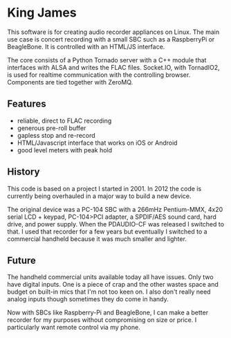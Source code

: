 King James
==========

This software is for creating audio recorder appliances on Linux.  The
main use case is concert recording with a small SBC such as a
RaspberryPi or BeagleBone.  It is controlled with an HTML/JS
interface.

The core consists of a Python Tornado server with a C++ module that
interfaces with ALSA and writes the FLAC files.  Socket.IO, with
TornadIO2, is used for realtime communication with the controlling
browser.  Components are tied together with ZeroMQ.

Features
--------

* reliable, direct to FLAC recording
* generous pre-roll buffer
* gapless stop and re-record 
* HTML/Javascript interface that works on iOS or Android
* good level meters with peak hold


History
-------

This code is based on a project I started in 2001.  In 2012 the code is
currently being overhauled in a major way to build a new device.

The original device was a PC-104 SBC with a 266mHz Pentium-MMX, 4x20
serial LCD + keypad, PC-104>PCI adapter, a SPDIF/AES sound card, hard
drive, and power supply.  When the PDAUDIO-CF was released I switched
to that.  I used that recorder for a few years but eventually I
switched to a commercial handheld because it was much smaller and
lighter.

Future
------

The handheld commercial units available today all have issues.  Only
two have digital inputs.  One is a piece of crap and the other
wastes space and budget on built-in mics that I'm not too keen on.
I also don't really need analog inputs though sometimes they do come
in handy.

Now with SBCs like Raspberry-Pi and BeagleBone, I can make a better
recorder for my purposes without compromising on size or price.  I
particularly want remote control via my phone.
